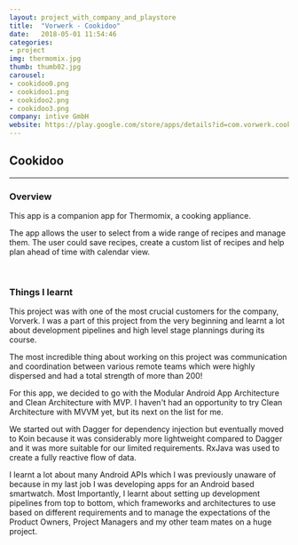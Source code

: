 ```yaml
---
layout: project_with_company_and_playstore
title:  "Vorwerk - Cookidoo"
date:   2018-05-01 11:54:46
categories:
- project
img: thermomix.jpg
thumb: thumb02.jpg
carousel:
- cookidoo0.png
- cookidoo1.png
- cookidoo2.png
- cookidoo3.png
company: intive GmbH
website: https://play.google.com/store/apps/details?id=com.vorwerk.cookidoo&hl=en
---
```

## Cookidoo
------------

### Overview
This app is a companion app for Thermomix, a cooking appliance.

The app allows the user to select from a wide range of recipes and manage them. The user could save recipes, create a custom list of recipes and help plan ahead of time with calendar view.

<br>

### Things I learnt
This project was with one of the most crucial customers for the company, Vorverk. I was a part of this project from the very beginning and learnt a lot about development pipelines and high level stage plannings during its course.

The most incredible thing about working on this project was communication and coordination between various remote teams which were highly dispersed and had a total strength of more than 200!

For this app, we decided to go with the Modular Android App Architecture and Clean Architecture with MVP. I haven't had an opportunity to try Clean Architecture with MVVM yet, but its next on the list for me.

We started out with Dagger for dependency injection but eventually moved to Koin because it was considerably more lightweight compared to Dagger and it was more suitable for our limited requirements. RxJava was used to create a fully reactive flow of data.

I learnt a lot about many Android APIs which I was previously unaware of because in my last job I was developing apps for an Android based smartwatch. Most Importantly, I learnt about setting up development pipelines from top to bottom, which frameworks and architectures to use based on different requirements and to manage the expectations of the Product Owners, Project Managers and my other team mates on a huge project.